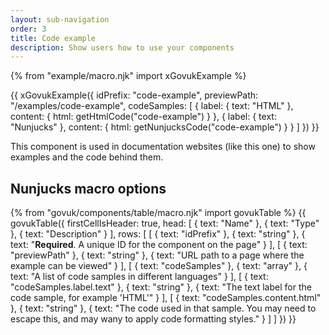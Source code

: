 ```yaml
---
layout: sub-navigation
order: 3
title: Code example
description: Show users how to use your components
---
```

{% from "example/macro.njk" import xGovukExample %}

{{ xGovukExample({
  idPrefix: "code-example",
  previewPath: "/examples/code-example",
  codeSamples: [
    {
      label: {
        text: "HTML"
      },
      content: {
        html: getHtmlCode("code-example")
      }
    },
    {
      label: {
        text: "Nunjucks"
      },
      content: {
        html: getNunjucksCode("code-example")
      }
    }
  ]
}) }}

This component is used in documentation websites (like this one) to show examples and the code behind them.


## Nunjucks macro options

{% from "govuk/components/table/macro.njk" import govukTable %}
{{ govukTable({
  firstCellIsHeader: true,
  head: [
    { text: "Name" },
    { text: "Type" },
    { text: "Description" }
  ],
  rows: [
    [
      { text: "idPrefix" },
      { text: "string" },
      { text: "**Required**. A unique ID for the component on the page" }
    ],
    [
      { text: "previewPath" },
      { text: "string" },
      { text: "URL path to a page where the example can be viewed" }
    ],
    [
      { text: "codeSamples" },
      { text: "array" },
      { text: "A list of code samples in different languages" }
    ],
    [
      { text: "codeSamples.label.text" },
      { text: "string" },
      { text: "The text label for the code sample, for example 'HTML'" }
    ],
    [
      { text: "codeSamples.content.html" },
      { text: "string" },
      { text: "The code used in that sample. You may need to escape this, and may wany to apply code formatting styles." }
    ]
  ]
}) }}
